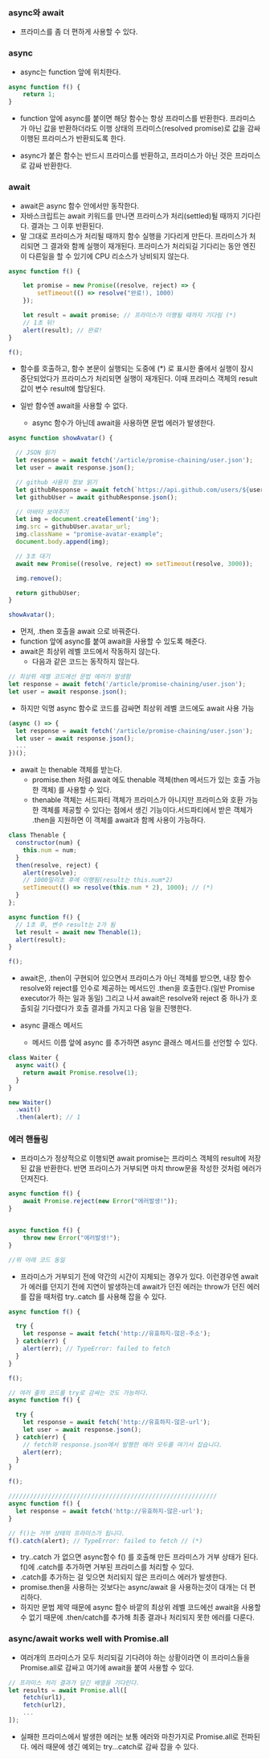### async와 await

- 프라미스를 좀 더 편하게 사용할 수 있다.

### async

- async는 function 앞에 위치한다.

```Javascript
async function f() {
    return 1;
}
```

- function 앞에 async를 붙이면 해당 함수는 항상 프라미스를 반환한다. 프라미스가 아닌 값을 반환하더라도 이행 상태의 프라미스(resolved promise)로 값을 감싸 이행된 프라미스가 반환되도록 한다.

- async가 붙은 함수는 반드시 프라미스를 반환하고, 프라미스가 아닌 것은 프라미스로 감싸 반환한다.

### await

- await은 async 함수 안에서만 동작한다.
- 자바스크립트는 await 키워드를 만나면 프라미스가 처리(settled)될 때까지 기다린다. 결과는 그 이후 반환된다.
- 말 그대로 프라미스가 처리될 때까지 함수 실행을 기다리게 만든다. 프라미스가 처리되면 그 결과와 함께 실행이 재개된다. 프라미스가 처리되길 기다리는 동안 엔진이 다른일을 할 수 있기에 CPU 리소스가 낭비되지 않는다.

```Javascript
async function f() {

    let promise = new Promise((resolve, reject) => {
        setTimeout(() => resolve("완료!), 1000)
    });

    let result = await promise; // 프라미스가 이행될 때까지 기다림 (*)
    // 1초 뒤!
    alert(result); // 완료!
}

f();
```

- 함수를 호출하고, 함수 본문이 실행되는 도중에 (\*) 로 표시한 줄에서 실행이 잠시 중단되었다가 프라미스가 처리되면 실행이 재개된다. 이때 프라미스 객체의 result 값이 변수 result에 할당된다.

- 일반 함수엔 await을 사용할 수 없다.
  - async 함수가 아닌데 await을 사용하면 문법 에러가 발생한다.

```Javascript
async function showAvatar() {

  // JSON 읽기
  let response = await fetch('/article/promise-chaining/user.json');
  let user = await response.json();

  // github 사용자 정보 읽기
  let githubResponse = await fetch(`https://api.github.com/users/${user.name}`);
  let githubUser = await githubResponse.json();

  // 아바타 보여주기
  let img = document.createElement('img');
  img.src = githubUser.avatar_url;
  img.className = "promise-avatar-example";
  document.body.append(img);

  // 3초 대기
  await new Promise((resolve, reject) => setTimeout(resolve, 3000));

  img.remove();

  return githubUser;
}

showAvatar();
```

- 먼저, .then 호출을 await 으로 바꿔준다.
- function 앞에 async를 붙여 await을 사용할 수 있도록 해준다.
- await은 최상위 레벨 코드에서 작동하지 않는다.
  - 다음과 같은 코드는 동작하지 않는다.

```Javascript
// 최상위 레벨 코드에선 문법 에러가 발생함
let response = await fetch('/article/promise-chaining/user.json');
let user = await response.json();
```

- 하지만 익명 async 함수로 코드를 감싸면 최상위 레벨 코드에도 await 사용 가능

```Javascript
(async () => {
  let response = await fetch('/article/promise-chaining/user.json');
  let user = await response.json();
  ...
})();
```

- await 는 thenable 객체를 받는다.
  - promise.then 처럼 await 에도 thenable 객체(then 메서드가 있는 호출 가능한 객체) 를 사용할 수 있다.
  - thenable 객체는 서드파티 객체가 프라미스가 아니지만 프라미스와 호환 가능한 객체를 제공할 수 있다는 점에서 생긴 기능이다.서드파티에서 받은 객체가 .then을 지원하면 이 객체를 await과 함께 사용이 가능하다.

```Javascript
class Thenable {
  constructor(num) {
    this.num = num;
  }
  then(resolve, reject) {
    alert(resolve);
    // 1000밀리초 후에 이행됨(result는 this.num*2)
    setTimeout(() => resolve(this.num * 2), 1000); // (*)
  }
};

async function f() {
  // 1초 후, 변수 result는 2가 됨
  let result = await new Thenable(1);
  alert(result);
}

f();
```

- await은, .then이 구현되어 있으면서 프라미스가 아닌 객체를 받으면, 내장 함수 resolve와 reject를 인수로 제공하는 메서드인 .then을 호출한다.(일반 Promise executor가 하는 일과 동일) 그리고 나서 await은 resolve와 reject 중 하나가 호출되길 기다렸다가 호출 결과를 가지고 다음 일을 진행한다.

- async 클래스 메서드
  - 메서드 이름 앞에 async 를 추가하면 async 클래스 메서드를 선언할 수 있다.

```Javascript
class Waiter {
  async wait() {
    return await Promise.resolve(1);
  }
}

new Waiter()
  .wait()
  .then(alert); // 1
```

### 에러 핸들링

- 프라미스가 정상적으로 이행되면 await promise는 프라미스 객체의 result에 저장된 값을 반환한다. 반면 프라미스가 거부되면 마치 throw문을 작성한 것처럼 에러가 던져진다.

```Javascript
async function f() {
    await Promise.reject(new Error("에러발생!"));
}


async function f() {
    throw new Error("에러발생!");
}

//위 아래 코드 동일
```

- 프라미스가 거부되기 전에 약간의 시간이 지체되는 경우가 있다. 이런경우엔 await가 에러를 던지기 전에 지연이 발생하는데 await가 던진 에러는 throw가 던진 에러를 잡을 때처럼 try..catch 를 사용해 잡을 수 있다.

```Javascript
async function f() {

  try {
    let response = await fetch('http://유효하지-않은-주소');
  } catch(err) {
    alert(err); // TypeError: failed to fetch
  }
}

f();

// 여러 줄의 코드를 try로 감싸는 것도 가능하다.
async function f() {

  try {
    let response = await fetch('http://유효하지-않은-url');
    let user = await response.json();
  } catch(err) {
    // fetch와 response.json에서 발행한 에러 모두를 여기서 잡습니다.
    alert(err);
  }
}

f();

//////////////////////////////////////////////////////////
async function f() {
  let response = await fetch('http://유효하지-않은-url');
}

// f()는 거부 상태의 프라미스가 됩니다.
f().catch(alert); // TypeError: failed to fetch // (*)

```

- try..catch 가 없으면 async함수 f() 를 호출해 만든 프라미스가 거부 상태가 된다. f()에 .catch를 추가하면 거부된 프라미스를 처리할 수 있다.
- .catch를 추가하는 걸 잊으면 처리되지 않은 프라미스 에러가 발생한다.
- promise.then을 사용하는 것보다는 async/await 을 사용하는것이 대개는 더 편리하다.
- 하지만 문법 제약 때문에 async 함수 바깥의 최상위 레벨 코드에선 await을 사용할 수 없기 때문에 .then/catch를 추가해 최종 결과나 처리되지 못한 에러를 다룬다.

### async/await works well with Promise.all

- 여러개의 프라미스가 모두 처리되길 기다려야 하는 상황이라면 이 프라미스들을 Promise.all로 감싸고 여기에 await을 붙여 사용할 수 있다.

```Javascript
// 프라미스 처리 결과가 담긴 배열을 기다린다.
let results = await Promise.all([
    fetch(url1),
    fetch(url2),
    ...
]);
```

- 실패한 프라미스에서 발생한 에러는 보통 에러와 마찬가지로 Promise.all로 전파된다. 에러 때문에 생긴 예외는 try...catch로 감싸 잡을 수 있다.
